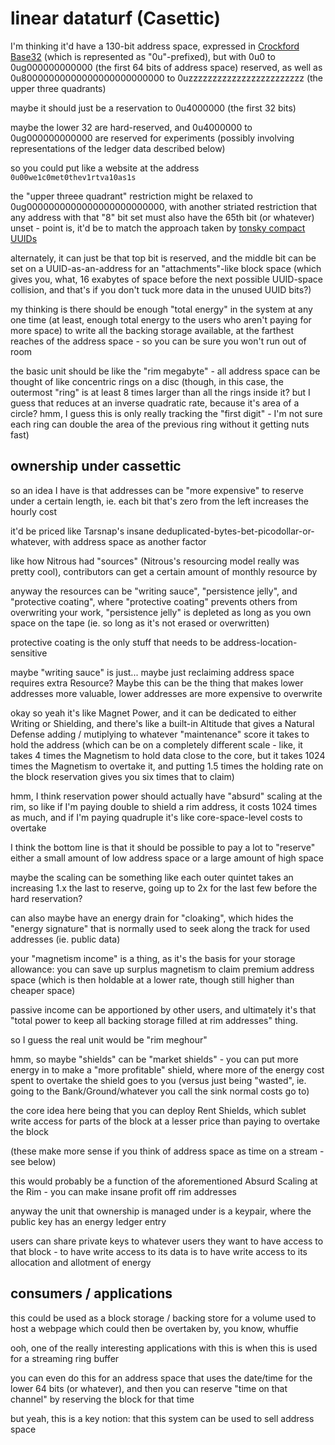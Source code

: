 # linear dataturf (Casettic)

I'm thinking it'd have a 130-bit address space, expressed in [Crockford Base32](https://www.crockford.com/base32.html) (which is represented as "0u"-prefixed), but with 0u0 to 0ug000000000000 (the first 64 bits of address space) reserved, as well as 0u80000000000000000000000000 to 0uzzzzzzzzzzzzzzzzzzzzzzzz (the upper three quadrants)

maybe it should just be a reservation to 0u4000000 (the first 32 bits)

maybe the lower 32 are hard-reserved, and 0u4000000 to 0ug000000000000 are reserved for experiments (possibly involving representations of the ledger data described below)

so you could put like a website at the address `0u00we1c0met0thev1rtva10as1s`

the "upper threee quadrant" restriction might be relaxed to 0ug0000000000000000000000000, with another striated restriction that any address with that "8" bit set must also have the 65th bit (or whatever) unset - point is, it'd be to match the approach taken by [tonsky compact UUIDs](https://github.com/tonsky/compact-uuids)

alternately, it can just be that top bit is reserved, and the middle bit can be set on a UUID-as-an-address for an "attachments"-like block space (which gives you, what, 16 exabytes of space before the next possible UUID-space collision, and that's if you don't tuck more data in the unused UUID bits?)

my thinking is there should be enough "total energy" in the system at any one time (at least, enough total energy to the users who aren't paying for more space) to write all the backing storage available, at the farthest reaches of the address space - so you can be sure you won't run out of room

the basic unit should be like the "rim megabyte" - all address space can be thought of like concentric rings on a disc (though, in this case, the outermost "ring" is at least 8 times larger than all the rings inside it? but I guess that reduces at an inverse quadratic rate, because it's area of a circle? hmm, I guess this is only really tracking the "first digit" - I'm not sure each ring can double the area of the previous ring without it getting nuts fast)

## ownership under cassettic

so an idea I have is that addresses can be "more expensive" to reserve under a certain length, ie. each bit that's zero from the left increases the hourly cost

it'd be priced like Tarsnap's insane deduplicated-bytes-bet-picodollar-or-whatever, with address space as another factor

like how Nitrous had "sources" (Nitrous's resourcing model really was pretty cool), contributors can get a certain amount of monthly resource by

anyway the resources can be "writing sauce", "persistence jelly", and "protective coating", where "protective coating" prevents others from overwriting your work, "persistence jelly" is depleted as long as you own space on the tape (ie. so long as it's not erased or overwritten)

protective coating is the only stuff that needs to be address-location-sensitive

maybe "writing sauce" is just... maybe just reclaiming address space requires extra Resource? Maybe this can be the thing that makes lower addresses more valuable, lower addresses are more expensive to overwrite

okay so yeah it's like Magnet Power, and it can be dedicated to either Writing or Shielding, and there's like a built-in Altitude that gives a Natural Defense adding / mutiplying to whatever "maintenance" score it takes to hold the address (which can be on a completely different scale - like, it takes 4 times the Magnetism to hold data close to the core, but it takes 1024 times the Magnetism to overtake it, and putting 1.5 times the holding rate on the block reservation gives you six times that to claim)

hmm, I think reservation power should actually have "absurd" scaling at the rim, so like if I'm paying double to shield a rim address, it costs 1024 times as much, and if I'm paying quadruple it's like core-space-level costs to overtake

I think the bottom line is that it should be possible to pay a lot to "reserve" either a small amount of low address space or a large amount of high space

maybe the scaling can be something like each outer quintet takes an increasing 1.x the last to reserve, going up to 2x for the last few before the hard reservation?

can also maybe have an energy drain for "cloaking", which hides the "energy signature" that is normally used to seek along the track for used addresses (ie. public data)

your "magnetism income" is a thing, as it's the basis for your storage allowance: you can save up surplus magnetism to claim premium address space (which is then holdable at a lower rate, though still higher than cheaper space)

passive income can be apportioned by other users, and ultimately it's that "total power to keep all backing storage filled at rim addresses" thing.

so I guess the real unit would be "rim meghour"

hmm, so maybe "shields" can be "market shields" - you can put more energy in to make a "more profitable" shield, where more of the energy cost spent to overtake the shield goes to you (versus just being "wasted", ie. going to the Bank/Ground/whatever you call the sink normal costs go to)

the core idea here being that you can deploy Rent Shields, which sublet write access for parts of the block at a lesser price than paying to overtake the block

(these make more sense if you think of address space as time on a stream - see below)

this would probably be a function of the aforementioned Absurd Scaling at the Rim - you can make insane profit off rim addresses

anyway the unit that ownership is managed under is a keypair, where the public key has an energy ledger entry

users can share private keys to whatever users they want to have access to that block - to have write access to its data is to have write access to its allocation and allotment of energy

## consumers / applications

this could be used as a block storage / backing store for a volume used to host a webpage which could then be overtaken by, you know, whuffie

ooh, one of the really interesting applications with this is when this is used for a streaming ring buffer

you can even do this for an address space that uses the date/time for the lower 64 bits (or whatever), and then you can reserve "time on that channel" by reserving the block for that time

but yeah, this is a key notion: that this system can be used to sell address space
